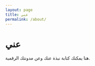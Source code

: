 ```yaml
---
layout: page
title: عني
permalink: /about/
---
```


# عني

هنا يمكنك كتابة نبذة عنك وعن مدونتك الرقمية.
